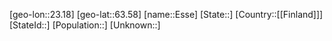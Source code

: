 ﻿---
location: [63.58,23.18]
type: City
tags:
- geo/City


SpocWebEntityId: 30075
isDeleted: false
confidential: public

---
[geo-lon::23.18]
[geo-lat::63.58]
[name::Esse]
[State::]
[Country::[[Finland]]]
[StateId::]
[Population::]
[Unknown::]

